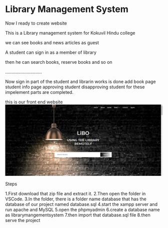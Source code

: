 # Library Management System
 Now I ready to create website

 This is a Library management system for Kokuvil Hindu college

we can see books and news articles as guest

A student can sign in as a member of library

then he can search books, reserve books and so on

.............................


Now sign in part of the student and librarin works is done
add book page 
student info page
approving student
disapproving student 
for these impelement parts are completed.


this is our front end website
![](img/Capture.jpg)


Steps

1.First download that zip file and extract it.
2.Then open the folder in VSCode.
3.In the folder, there is a folder name database that has the database of our project named database.sql
4.start the xampp server and run apache and MySQL
5.open the phpmyadmin
6.create a database name as librarymangementsystem
7.then import that database.sql file
8.then serve the project



